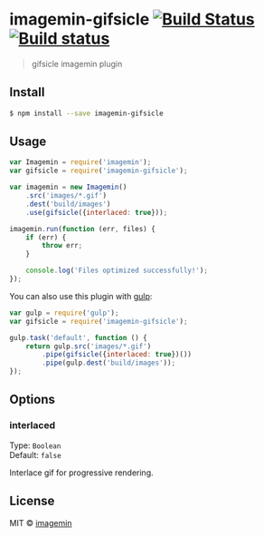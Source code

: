 # imagemin-gifsicle [![Build Status](http://img.shields.io/travis/imagemin/imagemin-gifsicle.svg?style=flat)](https://travis-ci.org/imagemin/imagemin-gifsicle) [![Build status](https://ci.appveyor.com/api/projects/status/51vfu1ntxwx7t949?svg=true)](https://ci.appveyor.com/project/ShinnosukeWatanabe/imagemin-gifsicle)

> gifsicle imagemin plugin


## Install

```sh
$ npm install --save imagemin-gifsicle
```


## Usage

```js
var Imagemin = require('imagemin');
var gifsicle = require('imagemin-gifsicle');

var imagemin = new Imagemin()
	.src('images/*.gif')
	.dest('build/images')
	.use(gifsicle({interlaced: true}));

imagemin.run(function (err, files) {
	if (err) {
		throw err;
	}

	console.log('Files optimized successfully!'); 
});
```

You can also use this plugin with [gulp](http://gulpjs.com):

```js
var gulp = require('gulp');
var gifsicle = require('imagemin-gifsicle');

gulp.task('default', function () {
	return gulp.src('images/*.gif')
		.pipe(gifsicle({interlaced: true})())
		.pipe(gulp.dest('build/images'));
});
```


## Options

### interlaced

Type: `Boolean`  
Default: `false`

Interlace gif for progressive rendering.


## License

MIT © [imagemin](https://github.com/imagemin)
